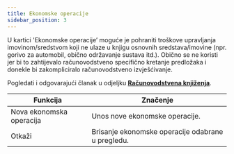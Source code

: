 ```yaml
---
title: Ekonomske operacije
sidebar_position: 3
---
```


U kartici 'Ekonomske operacije’ moguće je pohraniti troškove upravljanja imovinom/sredstvom koji ne ulaze u knjigu osnovnih sredstava/imovine (npr.  gorivo za automobil, obično održavanje sustava itd.). Obično se ne koristi jer bi to zahtijevalo računovodstveno specifično kretanje predložaka i donekle bi zakompliciralo računovodstveno izvješćivanje.

Pogledati i odgovarajući članak u odjeljku  **[Računovodstvena knjiženja](/docs/finance-area/ledger-records/records/ledger-record)**. 


| Funkcija | Značenje |
| --- | --- |
| Nova ekonomska operacija | Unos nove ekonomske operacije. |
| Otkaži | Brisanje ekonomske operacije odabrane u pregledu. |






